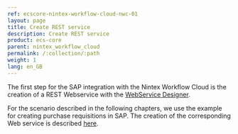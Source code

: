 ```yaml
---
ref: ecscore-nintex-workflow-cloud-nwc-01
layout: page
title: Create REST service
description: Create REST service
product: ecs-core
parent: nintex_workflow_cloud
permalink: /:collection/:path
weight: 1
lang: en_GB
---
```


The first step for the SAP integration with the Nintex Workflow Cloud is the creation of a REST Webservice with the [WebService Designer](../../webservices). 

For the scenario described in the following chapters, we use the example for creating purchase requisitions in SAP. The creation of the corresponding Web service is described [here](../.../webservices/ecsc-rest-webservices). 
